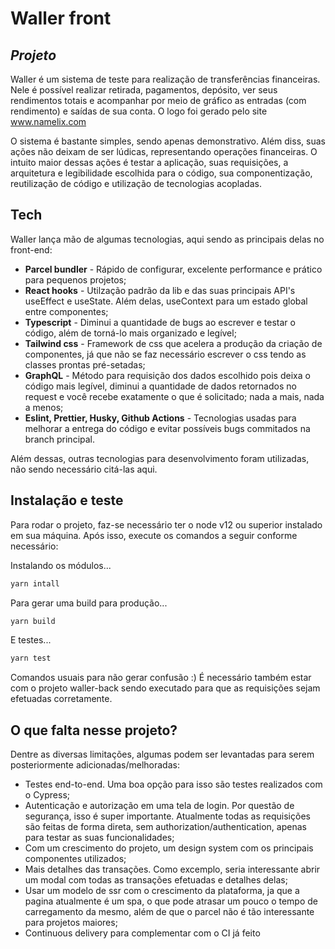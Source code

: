 # Waller front
## _Projeto_

Waller é um sistema de teste para realização de transferências financeiras. Nele é possível realizar retirada, pagamentos, depósito, ver seus rendimentos totais e acompanhar por meio de gráfico as entradas (com rendimento) e saídas de sua conta. O logo foi gerado pelo site www.namelix.com

O sistema é bastante simples, sendo apenas demonstrativo. Além diss, suas ações não deixam de ser lúdicas, representando operações financeiras. O intuito maior dessas ações é testar a aplicação, suas requisições, a arquitetura e legibilidade escolhida para o código, sua componentização, reutilização de código e utilização de tecnologias acopladas.

## Tech

Waller lança mão de algumas tecnologias, aqui sendo as principais delas no front-end:

- **Parcel bundler** - Rápido de configurar, excelente performance e prático para pequenos projetos;
- **React hooks** - Utilzação padrão da lib e das suas principais API's useEffect e useState. Além delas, useContext para um estado global entre componentes;
- **Typescript** - Diminui a quantidade de bugs ao escrever e testar o código, além de torná-lo mais organizado e legível;
- **Tailwind css** - Framework de css que acelera a produção da criação de componentes, já que não se faz necessário escrever o css tendo as classes prontas pré-setadas;
- **GraphQL** - Método para requisição dos dados escolhido pois deixa o código mais legível, diminui a quantidade de dados retornados no request e você recebe exatamente o que é solicitado; nada a mais, nada a menos;
- **Eslint, Prettier, Husky, Github Actions** - Tecnologias usadas para melhorar a entrega do código e evitar possíveis bugs commitados na branch principal. 

Além dessas, outras tecnologias para desenvolvimento foram utilizadas, não sendo necessário citá-las aqui.

## Instalação e teste

Para rodar o projeto, faz-se necessário ter o node v12 ou superior instalado em sua máquina. Após isso, execute os comandos a seguir conforme necessário: 

Instalando os módulos...
```sh
yarn intall
```

Para gerar uma build para produção...

```sh
yarn build
```
E testes...

```sh
yarn test
```

Comandos usuais para não gerar confusão :)
É necessário também estar com o projeto waller-back sendo executado para que as requisições sejam efetuadas corretamente.

## O que falta nesse projeto?

Dentre as diversas limitações, algumas podem ser levantadas para serem posteriormente adicionadas/melhoradas:
- Testes end-to-end. Uma boa opção para isso são testes realizados com o Cypress;
- Autenticação e autorização em uma tela de login. Por questão de segurança, isso é super importante. Atualmente todas as requisições são feitas de forma direta, sem authorization/authentication, apenas para testar as suas funcionalidades;
- Com um crescimento do projeto, um design system com os principais componentes utilizados;
- Mais detalhes das transações. Como excemplo, seria interessante abrir um modal com todas as transações efetuadas e detalhes delas;
- Usar um modelo de ssr com o crescimento da plataforma, ja que a pagina atualmente é um spa, o que pode atrasar um pouco o tempo de carregamento da mesmo, além de que o parcel não é tão interessante para projetos maiores;
- Continuous delivery para complementar com o CI já feito
